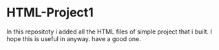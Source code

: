 # HTML-Project1
In this repositoty i added all the HTML files of simple project that i built.
I hope this is useful in anyway.
have a good one.


